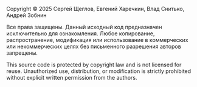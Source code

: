 Copyright © 2025 Сергей Щеглов, Евгений Харечкин, Влад Снитько, Андрей Зобнин

Все права защищены. Данный исходный код предназначен исключительно для ознакомления.
Любое копирование, распространение, модификация или использование в коммерческих или некоммерческих целях без письменного разрешения авторов запрещены.

This source code is protected by copyright law and is not licensed for reuse.
Unauthorized use, distribution, or modification is strictly prohibited without explicit written permission from the authors.
